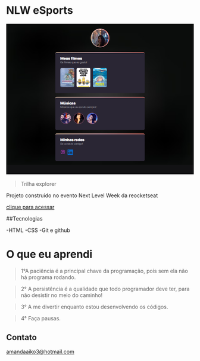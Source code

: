 # NLW eSports

![preview](./.github/preview.png)

>Trilha explorer

Projeto construido no evento Next Level Week da reocketseat

[clique para acessar](https://amandaaiko03.github.io/first-code/)

##Tecnologias 

-HTML
-CSS
-Git e github

# O que eu aprendi

>1°A paciência é a principal chave da programação, pois sem ela não há programa rodando.

>2° A persistência é a qualidade que todo programador deve ter, para não desistir no meio do caminho!

>3° A me divertir enquanto estou desenvolvendo os códigos.

>4° Faça pausas.


## Contato

amandaaiko3@hotmail.com

